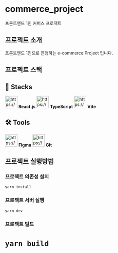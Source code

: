 # commerce_project
프론트엔드 1인 커머스 프로젝트

## 프로젝트 소개
프론트엔드 1인으로 진행하는 e-commerce Project 입니다.

## 프로젝트 스택

## 🚀  Stacks
<img src="https://encrypted-tbn0.gstatic.com/images?q=tbn:ANd9GcRnL6RSvqGaQKadF4Q5q2rnCpSrFH1atFw9eVYNarpROZUrqbbtuducsFRacmVkd28DKWw&usqp=CAU" alt="https://encrypted-tbn0.gstatic.com/images?q=tbn:ANd9GcRnL6RSvqGaQKadF4Q5q2rnCpSrFH1atFw9eVYNarpROZUrqbbtuducsFRacmVkd28DKWw&usqp=CAU" width="40px" /> **React.js** <img src="https://noticon-static.tammolo.com/dgggcrkxq/image/upload/v1566913457/noticon/eh4d0dnic4n1neth3fui.png" alt="https://noticon-static.tammolo.com/dgggcrkxq/image/upload/v1566913457/noticon/eh4d0dnic4n1neth3fui.png" width="40px" /> **TypeScript** <img src="https://noticon-static.tammolo.com/dgggcrkxq/image/upload/v1679535484/noticon/arqfoi6i7gubuqkpigud.png" alt="https://noticon-static.tammolo.com/dgggcrkxq/image/upload/v1679535484/noticon/arqfoi6i7gubuqkpigud.png" width="40px" /> **Vite**


## 🛠  Tools

<img src="https://cdn-icons-png.flaticon.com/512/5968/5968705.png" alt="https://cdn-icons-png.flaticon.com/512/5968/5968705.png" width="40px" /> **Figma** <img src="https://git-scm.com/images/logos/downloads/Git-Icon-1788C.png" alt="https://git-scm.com/images/logos/downloads/Git-Icon-1788C.png" width="40px" /> **Git**


## 프로젝트 실행방법

### 프로젝트 의존성 설치  
`yarn install`

### 프로젝트 서버 실행  
`yarn dev`

### 프로젝트 빌드  
`yarn build`
=======

